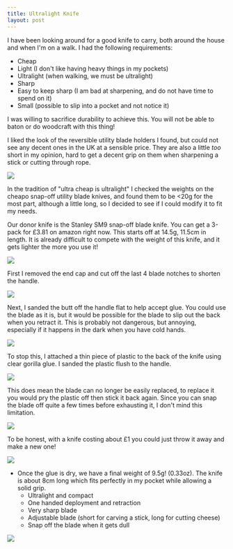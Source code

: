 ```yaml
---
title: Ultralight Knife
layout: post
---
```


I have been looking around for a good knife to carry, both around the house and when I'm on a walk. I had the following requirements:

- Cheap
- Light (I don't like having heavy things in my pockets)
- Ultralight (when walking, we must be ultralight)
- Sharp
- Easy to keep sharp (I am bad at sharpening, and do not have time to spend on it)
- Small (possible to slip into a pocket and not notice it)

I was willing to sacrifice durability to achieve this. You will not be able to baton or do woodcraft with this thing!

I liked the look of the reversible utility blade holders I found, but could not see any decent ones in the UK at a sensible price. They are also a little _too_ short in my opinion, hard to get a decent grip on them when sharpening a stick or cutting through rope.

![](pics/knife/utility.jpg)

In the tradition of "ultra cheap is ultralight" I checked the weights on the cheapo snap-off utility blade knives, and found them to be <20g for the most part, although a little long, so I decided to see if I could modify it to fit my needs.

Our donor knife is the Stanley SM9 snap-off blade knife. You can get a 3-pack for £3.81 on amazon right now. This starts off at 14.5g, 11.5cm in length. It is already difficult to compete with the weight of this knife, and it gets lighter the more you use it!

![](pics/knife/1.jpg)

First I removed the end cap and cut off the last 4 blade notches to shorten the handle.

![](pics/knife/2.jpg)

Next, I sanded the butt off the handle flat to help accept glue. You could use the blade as it is, but it would be possible for the blade to slip out the back when you retract it. This is probably not dangerous, but annoying, especially if it happens in the dark when you have cold hands.

![](pics/knife/3.jpg)

To stop this, I attached a thin piece of plastic to the back of the knife using clear gorilla glue. I sanded the plastic flush to the handle.

![](pics/knife/4.jpg)

This does mean the blade can no longer be easily replaced, to replace it you would pry the plastic off then stick it back again. Since you can snap the blade off quite a few times before exhausting it, I don't mind this limitation.

![](pics/knife/5.jpg)

To be honest, with a knife costing about £1 you could just throw it away and make a new one!

![](pics/knife/6.jpg)

- Once the glue is dry, we have a final weight of 9.5g! (0.33oz). The knife is about 8cm long which fits perfectly in my pocket while allowing a solid grip.
    - Ultralight and compact
    - One handed deployment and retraction
    - Very sharp blade
    - Adjustable blade (short for carving a stick, long for cutting cheese)
    - Snap off the blade when it gets dull

![](pics/knife/7.jpg)